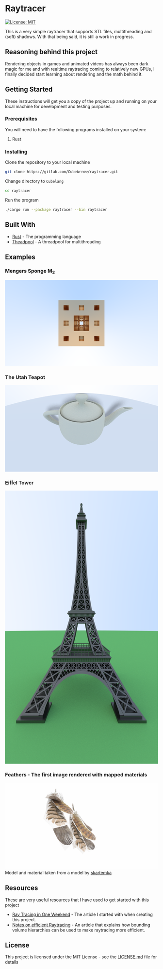 # Raytracer
[![License: MIT](https://img.shields.io/badge/License-MIT-yellow.svg?style=flat)](https://opensource.org/licenses/MIT)

This is a very simple raytracer that supports STL files, multithreading and (soft) shadows. With that being said, it is still a work in progress.


## Reasoning behind this project
Rendering objects in games and animated videos has always been dark magic for me and with realtime raytracing coming to relatively new GPUs, 
I finally decided start learning about rendering and the math behind it.

## Getting Started

These instructions will get you a copy of the project up and running on your local machine for development and testing purposes.

### Prerequisites

You will need to have the following programs installed on your system:

1. Rust

### Installing

Clone the repository to your local machine
```bash
git clone https://gitlab.com/CubeArrow/raytracer.git
```

Change directory to `Cubelang`
```bash
cd raytracer
```

Run the program

```bash
./cargo run --package raytracer --bin raytracer
```



## Built With

* [Rust](https://www.rust-lang.org/) - The programming language
* [Theadpool](https://crates.io/crates/threadpool/) - A threadpool for multithreading

## Examples
### Mengers Sponge M<sub>2</sub>
![Sponge](resources/renders/sponge.png)

### The Utah Teapot
![Teapot](resources/renders/teapot.png)

### Eiffel Tower
![EiffelTower](resources/renders/eiffeltower.png)

### Feathers - The first image rendered with mapped materials
![Feathers](resources/renders/feathers.png)
Model and material taken from a model by [skartemka](https://sketchfab.com/3d-models/rainier-ak-3d-57aef8cdf42046a39f1ad9b428756213)

## Resources

These are very useful resources that I have used to get started with this project

* [Ray Tracing in One Weekend](https://raytracing.github.io/books/RayTracingInOneWeekend.html) - The article I started with when creating this project.
* [Notes on efficient Raytracing](https://graphics.stanford.edu/~boulos/papers/efficient_notes.pdf) - An article that explains how bounding volume hierarchies can be used to make raytracing more efficient.

## License
This project is licensed under the MIT License - see the [LICENSE.md](LICENSE.md) file for details
